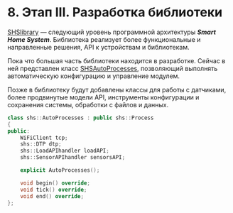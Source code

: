 # 8. Этап III. Разработка библиотеки

[SHSlibrary](src/SHSlibrary/) — следующий уровень программной архитектуры _**Smart Home System**_. Библиотека реализует более функциональные и направленные решения, API к устройствам и библиотекам.</br>

Пока что большая часть библиотеки находится в разработке. Сейчас в ней представлен класс [SHSAutoProcesses](src/SHSlibrary/SHSAutoProcesses.h), позволяющий выполнять автоматическую конфигурацию и управление модулем.</br>

Позже в библиотеку будут добавлены классы для работы с датчиками, более продвинутые модели API, инструменты конфигурации и сохранения системы, обработки с файлов и данных.

```c++
class shs::AutoProcesses : public shs::Process
{
public:
    WiFiClient tcp;
    shs::DTP dtp;
    shs::LoadAPIhandler loadAPI;
    shs::SensorAPIhandler sensorsAPI;

    explicit AutoProcesses();

    void begin() override;
    void tick() override;
    void end() override;
};
```
